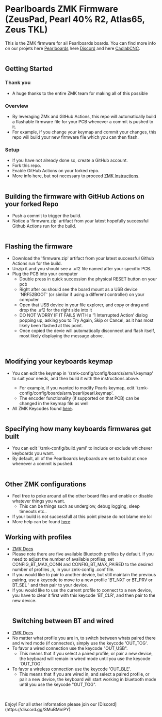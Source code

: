 # Pearlboards ZMK Firmware (ZeusPad, Pearl 40% R2, Atlas65, Zeus TKL)

This is the ZMK firmware for all Pearlboards boards.
You can find more info on our projets here [Pearlboards](https://pearlboards.net/) here [Discord](https://discord.gg/SMuBMmPY) and here [CadlabCNC](https://cadlabcnc.com).
  <br>
  <br>
## Getting Started
### Thank you
- A huge thanks to the entire ZMK team for making all of this possible
### Overview
- By leveraging ZMk and GitHub Actions, this repo will automatically build a flashable firmware file for your PCB whenever a commit is pushed to it.
- For example, if you change your keymap and commit your changes, this repo will build your new firmware file which you can then flash.
### Setup
- If you have not already done so, create a GitHub account.
- Fork this repo.
- Enable GitHub Actions on your forked repo.
- More info here, but not necessary to proceed [ZMK Instructions](https://zmk.dev/docs/user-setup#summary).
  <br>
  <br>
## Building the firmware with GitHub Actions on your forked Repo
- Push a commit to trigger the build.
- Notice a 'firmware.zip' artifact from your latest hopefully successful Github Actions run for the build.
  <br>
  <br>
## Flashing the firmware
- Download the 'firmware.zip' artifact from your latest successful Github Actions run for the build.
- Unzip it and you should see a .uf2 file named after your specific PCB.
- Plug the PCB into your computer
    - Double press in quick succession the physical RESET button on your pcb
    - Right after ou should see the board mount as a USB device 'NRF52BOOT' (or similar if using a different controller) on your computer
    - Open that USB device in your file explorer, and copy or drag and drop the .uf2 for the right side into it
    - DO NOT WORRY IF IT FAILS WITH a '1 Interrupted Action' dialog popping up, asking you to Try Again, Skip or Cancel, as it has most likely been flashed at this point.
    - Once copied the devie will automatically disconnect and flash itself, most likely displaying the message above.
  <br>
  <br>
## Modifying your keyboards keymap
- You can edit the keymap in '/zmk-config/config/boards/arm/<keyboard>/<keyboard>.keymap' to suit your needs, and then build it with the instructions above.
    - For example, if you wanted to modify Pearls keymap, edit '/zmk-config/config/boards/arm/pearl/pearl.keymap'.
    - The encoder functionality (if supported on that PCB) can be changed in the keymap file as well
- All ZMK Keycodes found [here](https://zmk.dev/docs/codes).
  <br>
  <br>
## Specifying how many keyboards firmwares get built
- You can edit '/zmk-config/build.yaml' to include or exclude whichever keyboards you want.
- By default, all of the Pearlboards keyboards are set to build at once whenever a commit is pushed.
  <br>
  <br>
## Other ZMK configurations
- Feel free to poke around all the other board files and enable or disable whatever things you want.
    - This can be things such as underglow, debug logging, sleep timeouts etc..
 - If your build is not successfull at this point please do not blame me lol
 - More help can be found [here](https://discord.gg/jFzBGF6u5Q)
  
## Working with profiles
- [ZMK Docs](https://zmk.dev/docs/behaviors/bluetooth)
- Please note there are five available Bluetooth profiles by default. If you need to adjust the number of available profiles, set CONFIG_BT_MAX_CONN and CONFIG_BT_MAX_PAIRED to the desired number of profiles ,n, in your zmk-config .conf file.
- If you would like to pair to another device, but still maintain the previous pairing, use a keycode to move to a new profile 'BT_NXT or BT_PRV or BT_SEL <number>' and then pair to your device.
- If you would like to use the current profile to connect to a new device, you have to clear it first with this keycode 'BT_CLR', and then pair to the new device.
  <br>
  <br>
  ## Switching between BT and wired
- [ZMK Docs](https://zmk.dev/docs/behaviors/outputs)
- No matter what profile you are in, to switch between whats paired there and wired mode (if connected), simply use the keycode 'OUT_TOG'.
- To favor a wired connection use the keycode "OUT_USB".
    - This means that if you select a paired profile, or pair a new device, the keyboard will remain in wired mode until you use the keycode 'OUT_TOG'.
- To favor a wireless connection use the keycode 'OUT_BLE'.
    - This means that if you are wired in, and select a paired profile, or pair a new device, the keyboard will start working in bluetooth mode until you use the keycode "OUT_TOG".
<br>
<br>
  Enjoy! For all other information please join our [Discord](https://discord.gg/SMuBMmPY)
